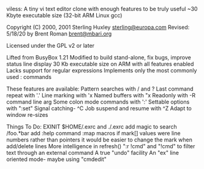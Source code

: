 viless:  A tiny vi text editor clone with enough features to be truly useful
~30 Kbyte executable size (32-bit ARM Linux gcc)

Copyright (C) 2000, 2001 Sterling Huxley <sterling@europa.com>
Revised:  5/18/20 by Brent Roman <brent@mbari.org>

Licensed under the GPL v2 or later

Lifted from BusyBox 1.21
Modified to build stand-alone, fix bugs, improve status line display
30 Kb executable size on ARM with all features enabled
Lacks support for regular expressions
Implements only the most commonly used : commands

These features are available:
	Pattern searches with / and ?
	Last command repeat with '.'
	Line marking with 'x
	Named buffers with "x
	Readonly with -R command line arg
	Some colon mode commands with ':'
	Settable options with ":set"
	Signal catching- ^C
	Job suspend and resume with ^Z
	Adapt to window re-sizes

Things To Do:
	EXINIT
	$HOME/.exrc  and  ./.exrc
	add magic to search	/foo.*bar
	add :help command
	:map macros
	if mark[] values were line numbers rather than pointers
	   it would be easier to change the mark when add/delete lines
	More intelligence in refresh()
	":r !cmd"  and  "!cmd"  to filter text through an external command
	A true "undo" facility
	An "ex" line oriented mode- maybe using "cmdedit"


